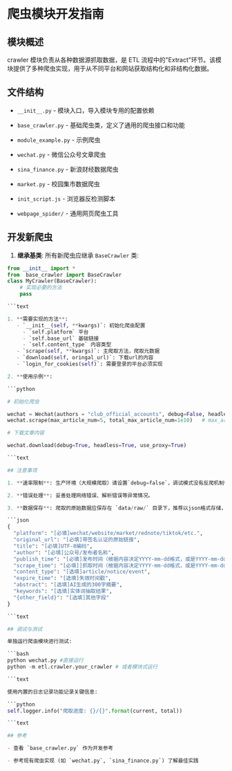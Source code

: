 # 爬虫模块开发指南

## 模块概述

crawler 模块负责从各种数据源抓取数据，是 ETL 流程中的"Extract"环节。该模块提供了多种爬虫实现，用于从不同平台和网站获取结构化和非结构化数据。

## 文件结构

- `__init__.py` - 模块入口，导入模块专用的配置依赖

- `base_crawler.py` - 基础爬虫类，定义了通用的爬虫接口和功能

- `module_example.py` - 示例爬虫

- `wechat.py` - 微信公众号文章爬虫

- `sina_finance.py` - 新浪财经数据爬虫

- `market.py` - 校园集市数据爬虫

- `init_script.js` - 浏览器反检测脚本

- `webpage_spider/` - 通用网页爬虫工具

## 开发新爬虫

1. **继承基类**: 所有新爬虫应继承 `BaseCrawler` 类:

```python
from __init__ import *
from  base_crawler import BaseCrawler
class MyCrawler(BaseCrawler):
    # 实现必要的方法
    pass

```text

1. **需要实现的方法**:
   - `__init__(self, **kwargs)`: 初始化爬虫配置
     - `self.platform` 平台
     - `self.base_url` 基础链接
     - `self.content_type` 内容类型
   - `scrape(self, **kwargs)`: 主爬取方法，爬取元数据
   - `download(self, oringal_url)`: 下载url的内容
   - `login_for_cookies(self)`: 需要登录的平台必须实现

2. **使用示例**:

```python

# 初始化爬虫

wechat = Wechat(authors = "club_official_accounts", debug=False, headless=True, use_proxy=True)  # 抓取文章元信息
wechat.scrape(max_article_num=5, total_max_article_num=1e10)   # max_article_num最大抓取数量

# 下载文章内容

wechat.download(debug=True, headless=True, use_proxy=True)

```text

## 注意事项

1. **速率限制**: 生产环境（大规模爬取）请设置`debug=false`，调试模式没有反爬机制很容易被封。

2. **错误处理**: 妥善处理网络错误、解析错误等异常情况。

3. **数据保存**: 爬取的原始数据应保存在 `data/raw/` 目录下，推荐以json格式存储，参考以下命名规范：

```json
{
  "platform": "[必填]wechat/website/market/rednote/tiktok/etc.",
  "original_url": "[必填]带签名认证的原始链接",
  "title": "[必填]UTF-8编码",
  "author": "[必填]公众号/发布者名称",
  "publish_time": "[必填]发布时间（根据内容决定YYYY-mm-dd格式，或是YYYY-mm-dd HH:mm:ss格式)",
  "scrape_time": "[必填]]抓取时间（根据内容决定YYYY-mm-dd格式，或是YYYY-mm-dd HH:mm:ss格式)",
  "content_type": "[选填]article/notice/event",
  "expire_time": "[选填]失效时间戳",
  "abstract": "[选填]AI生成的300字摘要",
  "keywords": "[选填]实体词抽取结果",
  "{other_field}": "[选填]其他字段"
}

```text

## 调试与测试

单独运行爬虫模块进行测试:

```bash
python wechat.py #直接运行
python -m etl.crawler.your_crawler # 或者模块式运行

```text

使用内置的日志记录功能记录关键信息:

```python
self.logger.info("爬取进度: {}/{}".format(current, total))

```text

## 参考

- 查看 `base_crawler.py` 作为开发参考

- 参考现有爬虫实现 (如 `wechat.py`, `sina_finance.py`) 了解最佳实践

